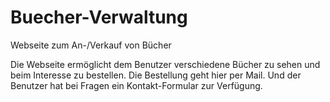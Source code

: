 # Buecher-Verwaltung
Webseite zum An-/Verkauf von Bücher

Die Webseite ermöglicht dem Benutzer verschiedene Bücher zu sehen und beim Interesse zu bestellen. Die Bestellung geht hier per Mail. Und der Benutzer hat bei Fragen ein Kontakt-Formular zur Verfügung.
